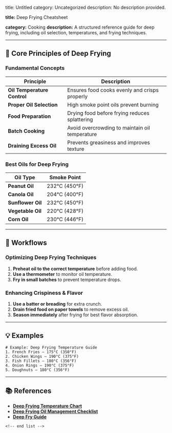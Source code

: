 title: Untitled
category: Uncategorized
description: No description provided.

**title:** Deep Frying Cheatsheet

**category:** Cooking
**description:** A structured reference guide for deep frying, including oil selection, temperatures, and frying techniques.

---

## 🍟 **Core Principles of Deep Frying**

### **Fundamental Concepts**

| Principle                         | Description                                    |
| --------------------------------- | ---------------------------------------------- |
| **Oil Temperature Control** | Ensures food cooks evenly and crisps properly  |
| **Proper Oil Selection**    | High smoke point oils prevent burning          |
| **Food Preparation**        | Drying food before frying reduces splattering  |
| **Batch Cooking**           | Avoid overcrowding to maintain oil temperature |
| **Draining Excess Oil**     | Prevents greasiness and improves texture       |

### **Best Oils for Deep Frying**

| Oil Type                | Smoke Point     |
| ----------------------- | --------------- |
| **Peanut Oil**    | 232°C (450°F) |
| **Canola Oil**    | 204°C (400°F) |
| **Sunflower Oil** | 232°C (450°F) |
| **Vegetable Oil** | 220°C (428°F) |
| **Corn Oil**      | 230°C (446°F) |

---

## 🔄 **Workflows**

### **Optimizing Deep Frying Techniques**

1. **Preheat oil to the correct temperature** before adding food.
2. **Use a thermometer** to monitor oil temperature.
3. **Fry in small batches** to prevent temperature drops.

### **Enhancing Crispiness & Flavor**

1. **Use a batter or breading** for extra crunch.
2. **Drain fried food on paper towels** to remove excess oil.
3. **Season immediately** after frying for best flavor absorption.

---

## 💡 **Examples**

```plaintext
# Example: Deep Frying Temperature Guide
1. French Fries – 175°C (350°F)  
2. Chicken Wings – 190°C (375°F)  
3. Fish Fillets – 180°C (356°F)  
4. Onion Rings – 190°C (375°F)  
5. Doughnuts – 180°C (356°F)  
```

---

## 📚 **References**

- **[Deep Frying Temperature Chart](https://www.tasteofhome.com/article/deep-frying-temperature-chart/)**
- **[Deep Frying Oil Management Checklist](https://hygienefoodsafety.org/wp-content/uploads/2019/05/08-HFSC-Oil-Management-Checklist-2019.pdf)**
- **[Deep Fry Guide](https://richardsonfoodandingredients.com/wp-content/uploads/2018/06/RICHARDSON_FRY_GUIDE_ENGLISH_rev.pdf)**

```
<!-- end list -->
```